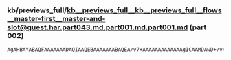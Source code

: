 ### kb/previews_full/kb__previews_full__kb__previews_full__flows__master-first__master-and-slot@guest.har.part043.md.part001.md.part001.md (part 002)

```md
AgAHBAYABAQFAAAAAAADAQIAAQEBAAAAAAABAQEA/v7+AAAAAAAAAAAAAgICAAMDAwD+/v4A/f7+AP7+/gAA/v8AAQEAAAIBAQABAQEAAgEBAAMCAgADAwQAAgABAAI
```

```
